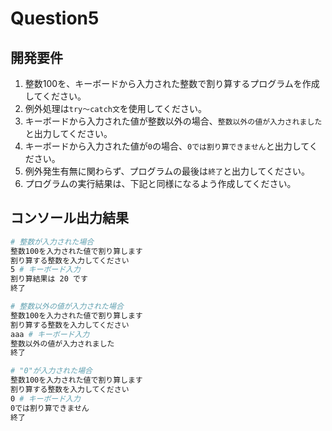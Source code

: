 # Question5

## 開発要件
1. 整数100を、キーボードから入力された整数で割り算するプログラムを作成してください。
2. 例外処理は```try～catch文```を使用してください。
3. キーボードから入力された値が整数以外の場合、```整数以外の値が入力されました```と出力してください。
4. キーボードから入力された値が```0```の場合、```0では割り算できません```と出力してください。
5. 例外発生有無に関わらず、プログラムの最後は```終了```と出力してください。
6. プログラムの実行結果は、下記と同様になるよう作成してください。

## コンソール出力結果
```bash
# 整数が入力された場合
整数100を入力された値で割り算します
割り算する整数を入力してください
5 # キーボード入力
割り算結果は 20 です
終了

# 整数以外の値が入力された場合
整数100を入力された値で割り算します
割り算する整数を入力してください
aaa # キーボード入力
整数以外の値が入力されました
終了

# "0"が入力された場合
整数100を入力された値で割り算します
割り算する整数を入力してください
0 # キーボード入力
0では割り算できません
終了
```
